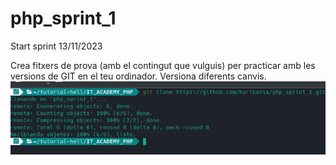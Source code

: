 # php_sprint_1
Start sprint 13/11/2023

Crea fitxers de prova (amb el contingut que vulguis) per practicar amb les versions de GIT en el teu ordinador. Versiona diferents canvis.
![alt text](https://github.com/Kurikania/php_sprint_1/blob/main/test.png?raw=true)